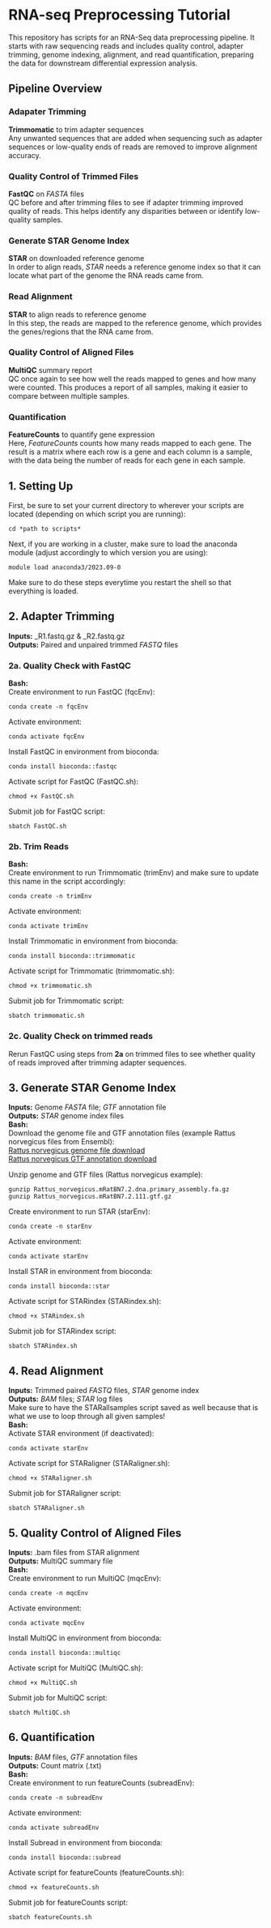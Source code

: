 # RNA-seq Preprocessing Tutorial 
This repository has scripts for an RNA-Seq data preprocessing pipeline. It starts with raw sequencing reads and includes quality control, adapter trimming, genome indexing, alignment, and read quantification, preparing the data for downstream differential expression analysis.  

## Pipeline Overview 

### Adapater Trimming 
**Trimmomatic** to trim adapter sequences  
Any unwanted sequences that are added when sequencing such as adapter sequences or low-quality ends of reads are removed to improve alignment accuracy.  

### Quality Control of Trimmed Files 
**FastQC** on *FASTA* files  
QC before and after trimming files to see if adapter trimming improved quality of reads. This helps identify any disparities between or identify low-quality samples.  

### Generate STAR Genome Index 
**STAR** on downloaded reference genome  
In order to align reads, *STAR* needs a reference genome index so that it can locate what part of the genome the RNA reads came from.  

### Read Alignment 
**STAR** to align reads to reference genome  
In this step, the reads are mapped to the reference genome, which provides the genes/regions that the RNA came from.  

### Quality Control of Aligned Files 
**MultiQC** summary report  
QC once again to see how well the reads mapped to genes and how many were counted. This produces a report of all samples, making it easier to compare between multiple samples.  

### Quantification 
**FeatureCounts** to quantify gene expression  
Here, *FeatureCounts* counts how many reads mapped to each gene. The result is a matrix where each row is a gene and each column is a sample, with the data being the number of reads for each gene in each sample.   
   

## 1. Setting Up 
First, be sure to set your current directory to wherever your scripts are located (depending on which script you are running): 
```
cd *path to scripts* 
```
Next, if you are working in a cluster, make sure to load the anaconda module (adjust accordingly to which version you are using):

```
module load anaconda3/2023.09-0
```
Make sure to do these steps everytime you restart the shell so that everything is loaded.  

## 2. Adapter Trimming 
**Inputs:** _R1.fastq.gz & _R2.fastq.gz  
**Outputs:** Paired and unpaired trimmed *FASTQ* files  
### 2a. Quality Check with FastQC
**Bash:**  
Create environment to run FastQC (fqcEnv): 
```
conda create -n fqcEnv
```
Activate environment: 
```
conda activate fqcEnv
```
Install FastQC in environment from bioconda: 
```
conda install bioconda::fastqc
```
Activate script for FastQC (FastQC.sh): 
```
chmod +x FastQC.sh
```
Submit job for FastQC script: 
```
sbatch FastQC.sh
```
### 2b. Trim Reads  
**Bash:**  
Create environment to run Trimmomatic (trimEnv) and make sure to update this name in the script accordingly: 
```
conda create -n trimEnv
```
Activate environment: 
```
conda activate trimEnv
```
Install Trimmomatic in environment from bioconda: 
```
conda install bioconda::trimmomatic
```
Activate script for Trimmomatic (trimmomatic.sh): 
```
chmod +x trimmomatic.sh
```
Submit job for Trimmomatic script: 
```
sbatch trimmomatic.sh
```  
### 2c. Quality Check on trimmed reads
Rerun FastQC using steps from **2a** on trimmed files to see whether quality of reads improved after trimming adapter sequences.  

## 3. Generate STAR Genome Index 
**Inputs:** Genome *FASTA* file; *GTF* annotation file  
**Outputs:** *STAR* genome index files  
**Bash:**  
Download the genome file and GTF annotation files (example Rattus norvegicus files from Ensembl):  
[Rattus norvegicus genome file download](https://ftp.ensembl.org/pub/release-114/fasta/rattus_norvegicus/dna_index/Rattus_norvegicus.GRCr8.dna.toplevel.fa.gz)  
[Rattus norvegicus GTF annotation download](https://ftp.ensembl.org/pub/release-114/gtf/rattus_norvegicus/Rattus_norvegicus.GRCr8.114.gtf.gz)  

Unzip genome and GTF files (Rattus norvegicus example): 
```
gunzip Rattus_norvegicus.mRatBN7.2.dna.primary_assembly.fa.gz
gunzip Rattus_norvegicus.mRatBN7.2.111.gtf.gz
```
Create environment to run STAR (starEnv): 
```
conda create -n starEnv
```
Activate environment: 
```
conda activate starEnv
```
Install STAR in environment from bioconda: 
```
conda install bioconda::star
```
Activate script for STARindex (STARindex.sh): 
```
chmod +x STARindex.sh
```
Submit job for STARindex script: 
```
sbatch STARindex.sh
```

## 4. Read Alignment 
**Inputs:** Trimmed paired *FASTQ* files, *STAR* genome index  
**Outputs:** *BAM* files; *STAR* log files  
Make sure to have the STARallsamples script saved as well because that is what we use to loop through all given samples!  
**Bash:**  
Activate STAR environment (if deactivated): 
```
conda activate starEnv
```
Activate script for STARaligner (STARaligner.sh): 
```
chmod +x STARaligner.sh
```
Submit job for STARaligner script: 
```
sbatch STARaligner.sh
```

## 5. Quality Control of Aligned Files  
**Inputs:** .bam files from STAR alignment  
**Outputs:** MultiQC summary file  
**Bash:**  
Create environment to run MultiQC (mqcEnv): 
```
conda create -n mqcEnv
```
Activate environment: 
```
conda activate mqcEnv
```
Install MultiQC in environment from bioconda: 
```
conda install bioconda::multiqc
```
Activate script for MultiQC (MultiQC.sh): 
```
chmod +x MultiQC.sh
```
Submit job for MultiQC script: 
```
sbatch MultiQC.sh
```

## 6. Quantification  
**Inputs:** *BAM* files, *GTF* annotation files  
**Outputs:** Count matrix (.txt)  
**Bash:**  
Create environment to run featureCounts (subreadEnv): 
```
conda create -n subreadEnv
```
Activate environment: 
```
conda activate subreadEnv
```
Install Subread in environment from bioconda: 
```
conda install bioconda::subread
```
Activate script for featureCounts (featureCounts.sh): 
```
chmod +x featureCounts.sh
```
Submit job for featureCounts script: 
```
sbatch featureCounts.sh
```
